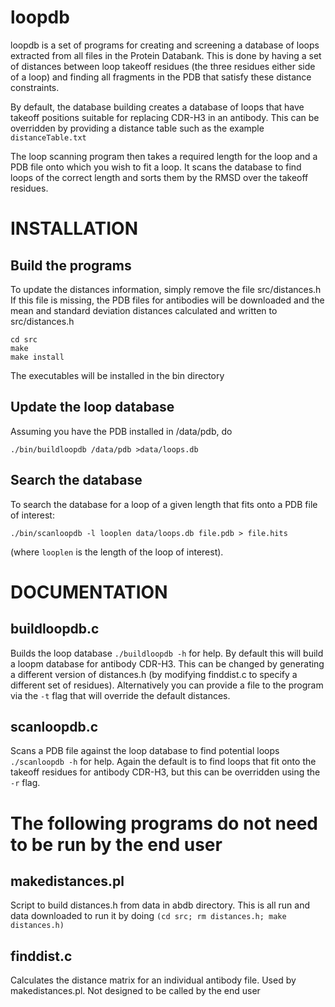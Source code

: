 loopdb
======

loopdb is a set of programs for creating and screening a database of
loops extracted from all files in the Protein Databank. This is done
by having a set of distances between loop takeoff residues (the three
residues either side of a loop) and finding all fragments in the PDB
that satisfy these distance constraints.

By default, the database building creates a database of loops that
have takeoff positions suitable for replacing CDR-H3 in an
antibody. This can be overridden by providing a distance table such as
the example `distanceTable.txt`

The loop scanning program then takes a required length for the loop
and a PDB file onto which you wish to fit a loop. It scans the
database to find loops of the correct length and sorts them by the
RMSD over the takeoff residues.

INSTALLATION
============

Build the programs
------------------
To update the distances information, simply remove the file src/distances.h
If this file is missing, the PDB files for antibodies will be downloaded and
the mean and standard deviation distances calculated and written to 
src/distances.h

    cd src
    make
    make install

The executables will be installed in the bin directory

Update the loop database
------------------------
Assuming you have the PDB installed in /data/pdb, do

    ./bin/buildloopdb /data/pdb >data/loops.db

Search the database
-------------------
To search the database for a loop of a given length that fits onto a PDB
file of interest:

    ./bin/scanloopdb -l looplen data/loops.db file.pdb > file.hits

(where `looplen` is the length of the loop of interest).

DOCUMENTATION
=============

buildloopdb.c
-------------

Builds the loop database `./buildloopdb -h` for help. By default this
will build a loopm database for antibody CDR-H3. This can be changed
by generating a different version of distances.h (by modifying
finddist.c to specify a different set of residues). Alternatively you
can provide a file to the program via the `-t` flag that will override
the default distances.

scanloopdb.c
------------

Scans a PDB file against the loop database to find potential loops
`./scanloopdb -h` for help. Again the default is to find loops that
fit onto the takeoff residues for antibody CDR-H3, but this can be
overridden using the `-r` flag.

The following programs do not need to be run by the end user
============================================================

makedistances.pl
----------------

Script to build distances.h from data in abdb directory. This is all
run and data downloaded to run it by doing `(cd src; rm distances.h;
make distances.h)`

finddist.c
----------

Calculates the distance matrix for an individual antibody file. Used
by makedistances.pl. Not designed to be called by the end user

